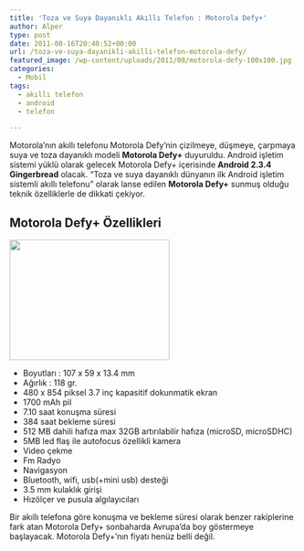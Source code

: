 ```yaml
---
title: 'Toza ve Suya Dayanıklı Akıllı Telefon : Motorola Defy+'
author: Alper
type: post
date: 2011-08-16T20:40:52+00:00
url: /toza-ve-suya-dayanikli-akilli-telefon-motorola-defy/
featured_image: /wp-content/uploads/2011/08/motorola-defy-100x100.jpg
categories:
  - Mobil
tags:
  - akıllı telefon
  - android
  - telefon

---
```

Motorola&#8217;nın akıllı telefonu Motorola Defy&#8217;nin çizilmeye, düşmeye, çarpmaya suya ve toza dayanıklı modeli **Motorola Defy+** duyuruldu. Android işletim sistemi yüklü olarak gelecek Motorola Defy+ içerisinde **Android 2.3.4 Gingerbread** olacak. &#8220;Toza ve suya dayanıklı dünyanın ilk Android işletim sistemli akıllı telefonu&#8221; olarak lanse edilen **Motorola Defy+** sunmuş olduğu teknik özelliklerle de dikkati çekiyor.

## Motorola Defy+ Özellikleri

<img class="alignright size-full wp-image-6502" title="motorola-defy" src="https://www.murekkep.org/wp-content/uploads/2011/08/motorola-defy.jpg" alt="" width="280" height="211" /> 

  * Boyutları : 107 x 59 x 13.4 mm
  * Ağırlık : 118 gr.
  * 480 x 854 piksel 3.7 inç kapasitif dokunmatik ekran
  * 1700 mAh pil
  * 7.10 saat konuşma süresi
  * 384 saat bekleme süresi
  * 512 MB dahili hafıza max 32GB artırılabilir hafıza (microSD, microSDHC)
  * 5MB led flaş ile autofocus özellikli kamera
  * Video çekme
  * Fm Radyo
  * Navigasyon
  * Bluetooth, wifi, usb(+mini usb) desteği
  * 3.5 mm kulaklık girişi
  * Hızölçer ve pusula algılayıcıları

Bir akıllı telefona göre konuşma ve bekleme süresi olarak benzer rakiplerine fark atan Motorola Defy+ sonbaharda Avrupa&#8217;da boy göstermeye başlayacak. Motorola Defy+&#8217;nın fiyatı henüz belli değil.